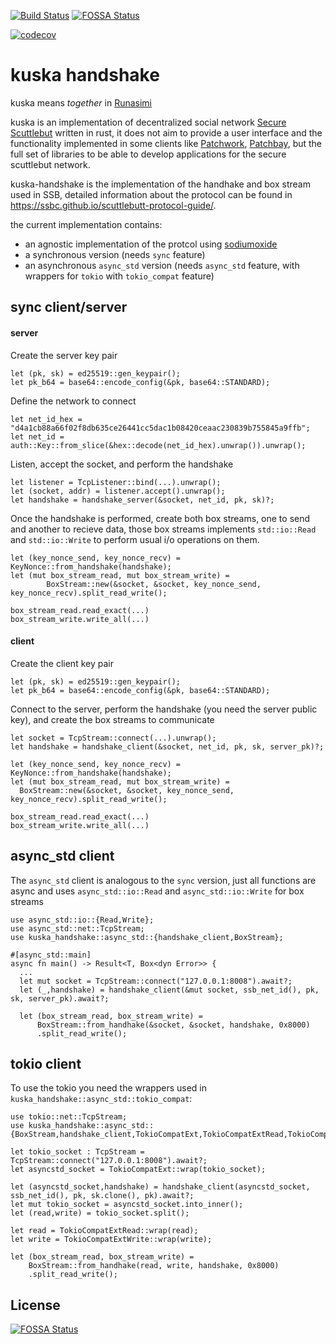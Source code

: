 [![Build Status](https://github.com/kuska-ssb/kuska-handshake/workflows/Rust/badge.svg)](https://github.com/kuska-ssb/kuska-handshake/actions?query=workflow%3ARust) [![FOSSA Status](https://app.fossa.com/api/projects/git%2Bgithub.com%2FKuska-ssb%2Fhandshake.svg?type=shield)](https://app.fossa.com/projects/git%2Bgithub.com%2FKuska-ssb%2Fhandshake?ref=badge_shield)

[![codecov](https://codecov.io/gh/Kuska-ssb/kuska-handshake/branch/master/graph/badge.svg)](https://codecov.io/gh/Kuska-ssb/kuska-handshake)

# kuska handshake

kuska means _together_ in [Runasimi](https://en.wikipedia.org/wiki/Quechuan_languages)

kuska is an implementation of decentralized social network [Secure Scuttlebut](https://scuttlebutt.nz/) written in rust, it does not aim to provide a user interface and the functionality implemented in some clients like [Patchwork](https://github.com/ssbc/patchwork), [Patchbay](https://github.com/ssbc/patchbay), but the full set of libraries to be able to develop applications for the secure scuttlebut network.

kuska-handshake is the implementation of the handhake and box stream used in SSB, detailed information about the protocol can be found in https://ssbc.github.io/scuttlebutt-protocol-guide/.

the current implementation contains:

- an agnostic implementation of the protcol using [sodiumoxide](https://github.com/sodiumoxide/sodiumoxide)
- a synchronous version (needs `sync` feature)
- an asynchronous `async_std` version (needs `async_std` feature, with wrappers for `tokio` with `tokio_compat` feature)

## sync client/server

#### server

Create the server key pair
```
let (pk, sk) = ed25519::gen_keypair();
let pk_b64 = base64::encode_config(&pk, base64::STANDARD);
```

Define the network to connect
```
let net_id_hex = "d4a1cb88a66f02f8db635ce26441cc5dac1b08420ceaac230839b755845a9ffb";
let net_id = auth::Key::from_slice(&hex::decode(net_id_hex).unwrap()).unwrap();
```

Listen, accept the socket, and perform the handshake
```
let listener = TcpListener::bind(...).unwrap();
let (socket, addr) = listener.accept().unwrap();
let handshake = handshake_server(&socket, net_id, pk, sk)?;
```

Once the handshake is performed, create both box streams, one to send and another to recieve data, 
those box streams implements `std::io::Read` and `std::io::Write` to perform usual i/o operations on them.
```
let (key_nonce_send, key_nonce_recv) = KeyNonce::from_handshake(handshake);
let (mut box_stream_read, mut box_stream_write) =
        BoxStream::new(&socket, &socket, key_nonce_send, key_nonce_recv).split_read_write();

box_stream_read.read_exact(...)
box_stream_write.write_all(...)
```

#### client

Create the client key pair
```
let (pk, sk) = ed25519::gen_keypair();
let pk_b64 = base64::encode_config(&pk, base64::STANDARD);
```

Connect to the server, perform the handshake (you need the server public key), and create the box streams to communicate
```
let socket = TcpStream::connect(...).unwrap();
let handshake = handshake_client(&socket, net_id, pk, sk, server_pk)?;

let (key_nonce_send, key_nonce_recv) = KeyNonce::from_handshake(handshake);
let (mut box_stream_read, mut box_stream_write) =
  BoxStream::new(&socket, &socket, key_nonce_send, key_nonce_recv).split_read_write();

box_stream_read.read_exact(...)
box_stream_write.write_all(...)
```

## async_std client

The `async_std` client is analogous to the `sync` version, just all functions are async and uses `async_std::io::Read` and `async_std::io::Write` for box streams

```
use async_std::io::{Read,Write};
use async_std::net::TcpStream;
use kuska_handshake::async_std::{handshake_client,BoxStream};

#[async_std::main]
async fn main() -> Result<T, Box<dyn Error>> {
  ...
  let mut socket = TcpStream::connect("127.0.0.1:8008").await?;
  let (_,handshake) = handshake_client(&mut socket, ssb_net_id(), pk, sk, server_pk).await?;

  let (box_stream_read, box_stream_write) =
      BoxStream::from_handhake(&socket, &socket, handshake, 0x8000)
      .split_read_write();
```

## tokio client

To use the tokio you need the wrappers used in `kuska_handshake::async_std::tokio_compat`:

```
use tokio::net::TcpStream;
use kuska_handshake::async_std::{BoxStream,handshake_client,TokioCompatExt,TokioCompatExtRead,TokioCompatExtWrite};

let tokio_socket : TcpStream = TcpStream::connect("127.0.0.1:8008").await?;
let asyncstd_socket = TokioCompatExt::wrap(tokio_socket);

let (asyncstd_socket,handshake) = handshake_client(asyncstd_socket, ssb_net_id(), pk, sk.clone(), pk).await?;
let mut tokio_socket = asyncstd_socket.into_inner();
let (read,write) = tokio_socket.split();

let read = TokioCompatExtRead::wrap(read);
let write = TokioCompatExtWrite::wrap(write);

let (box_stream_read, box_stream_write) =
    BoxStream::from_handhake(read, write, handshake, 0x8000)
    .split_read_write();
```


## License
[![FOSSA Status](https://app.fossa.com/api/projects/git%2Bgithub.com%2FKuska-ssb%2Fhandshake.svg?type=large)](https://app.fossa.com/projects/git%2Bgithub.com%2FKuska-ssb%2Fhandshake?ref=badge_large)